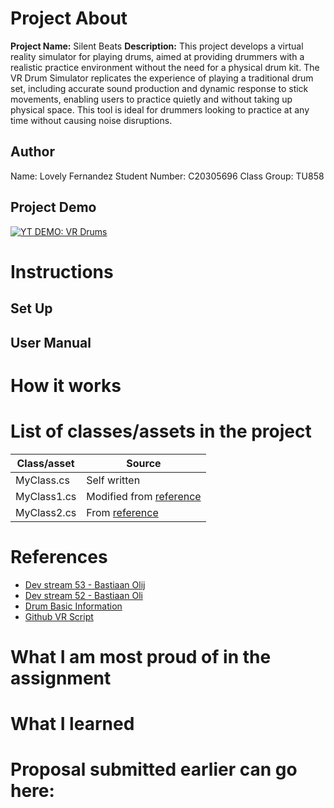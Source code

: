 # Project About
**Project Name:** Silent Beats
**Description:**
This project develops a virtual reality simulator for playing drums, aimed at providing drummers with a realistic practice environment without the need for a physical drum kit. The VR Drum Simulator replicates the experience of playing a traditional drum set, including accurate sound production and dynamic response to stick movements, enabling users to practice quietly and without taking up physical space. This tool is ideal for drummers looking to practice at any time without causing noise disruptions.

## Author
Name: Lovely Fernandez
Student Number: C20305696
Class Group: TU858

## Project Demo
[![YT DEMO: VR Drums](Picture)](website)

# Instructions
## Set Up


## User Manual


# How it works

# List of classes/assets in the project

| Class/asset | Source |
|-----------|-----------|
| MyClass.cs | Self written |
| MyClass1.cs | Modified from [reference]() |
| MyClass2.cs | From [reference]() |

# References
* [Dev stream 53 - Bastiaan Olij](https://www.youtube.com/watch?v=MFRozB__OAI)
* [Dev stream 52 - Bastiaan Oli](https://www.youtube.com/watch?v=7DbEAYtc2gQ)
* [Drum Basic Information](https://www.loudlandsmusic.com/blog/the-essentials-for-beginner-drummers)
* [Github VR Script](https://github.com/godotengine/godot-demo-projects/pull/977/files)

# What I am most proud of in the assignment

# What I learned

# Proposal submitted earlier can go here:



